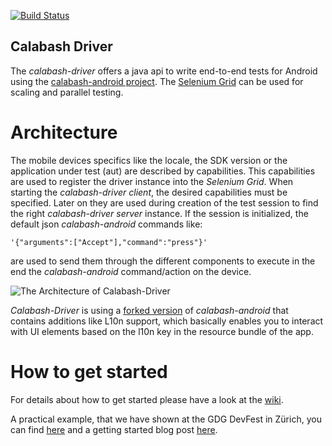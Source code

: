 [![Build Status](https://secure.travis-ci.org/calabash-driver/calabash-driver.png)](https://secure.travis-ci.org/calabash-driver/calabash-driver.png)
## Calabash Driver
The *calabash-driver* offers a java api to write end-to-end tests for Android using the [calabash-android project](http://github.com/calabash/calabash-android).
The [Selenium Grid](http://code.google.com/p/selenium/wiki/Grid2) can be used for scaling and parallel testing.

# Architecture

The mobile devices specifics like the locale, the SDK version or the application under test (aut) are described by capabilities. 
This capabilities are used to register the driver instance into the *Selenium Grid*. When starting the *calabash-driver client*, the desired capabilities must be specified. Later on they are used during creation of the test session to find the right *calabash-driver server* instance.
If the session is initialized, the default json *calabash-android* commands like:
 	
	'{"arguments":["Accept"],"command":"press"}'

are used to send them through the different components to execute in the end the *calabash-android* command/action on the device.

![The Architecture of Calabash-Driver](https://docs.google.com/drawings/pub?id=1Xs6yEaqXnPXa5wgrYGulpkRQBqdPCc9OltF4op3oY48&w=952&h=583)

*Calabash-Driver* is using a [forked version](https://github.com/calabash-driver/calabash-android) of *calabash-android* that contains additions like L10n support, which basically enables you to interact with UI elements based on the l10n key in the resource bundle of the app.

# How to get started

For details about how to get started please have a look at the [wiki](http://github.com/calabash-driver/calabash-driver/wiki/).

A practical example, that we have shown at the GDG DevFest in Zürich, you can find [here](https://github.com/DominikDary/gdg-devfest-zrh) and a getting started blog post [here](dary.de/2012/10/gdg-devfest-in-zurich/).